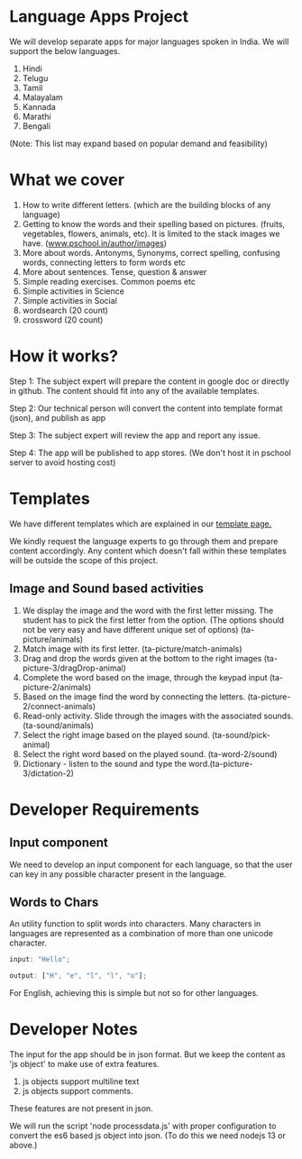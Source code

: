 # Language Apps Project

We will develop separate apps for major languages spoken in India. We will
support the below languages.

1. Hindi
2. Telugu
3. Tamil
4. Malayalam
5. Kannada
6. Marathi
7. Bengali

(Note: This list may expand based on popular demand and feasibility)

# What we cover

1. How to write different letters. (which are the building blocks of any
   language)
2. Getting to know the words and their spelling based on pictures. (fruits,
   vegetables, flowers, animals, etc). It is limited to the stack images we
   have. (www.pschool.in/author/images)
3. More about words. Antonyms, Synonyms, correct spelling, confusing words,
   connecting letters to form words etc
4. More about sentences. Tense, question & answer
5. Simple reading exercises. Common poems etc
6. Simple activities in Science
7. Simple activities in Social
8. wordsearch (20 count)
9. crossword (20 count)

# How it works?

Step 1: The subject expert will prepare the content in google doc or directly in
github. The content should fit into any of the available templates.

Step 2: Our technical person will convert the content into template format
(json), and publish as app

Step 3: The subject expert will review the app and report any issue.

Step 4: The app will be published to app stores. (We don't host it in pschool
server to avoid hosting cost)

# Templates

We have different templates which are explained in our
[template page.](templates.md)

We kindly request the language experts to go through them and prepare content
accordingly. Any content which doesn't fall within these templates will be
outside the scope of this project.

## Image and Sound based activities

1. We display the image and the word with the first letter missing. The student
   has to pick the first letter from the option. (The options should not be very
   easy and have different unique set of options) (ta-picture/animals)
2. Match image with its first letter. (ta-picture/match-animals)
3. Drag and drop the words given at the bottom to the right images
   (ta-picture-3/dragDrop-animal)
4. Complete the word based on the image, through the keypad input
   (ta-picture-2/animals)
5. Based on the image find the word by connecting the letters.
   (ta-picture-2/connect-animals)
6. Read-only activity. Slide through the images with the associated sounds.
   (ta-sound/animals)
7. Select the right image based on the played sound. (ta-sound/pick-animal)
8. Select the right word based on the played sound. (ta-word-2/sound)
9. Dictionary - listen to the sound and type the word.(ta-picture-3/dictation-2)

# Developer Requirements

## Input component

We need to develop an input component for each language, so that the user can
key in any possible character present in the language.

## Words to Chars

An utility function to split words into characters. Many characters in languages
are represented as a combination of more than one unicode character.

```js
input: "Hello";

output: ["H", "e", "l", "l", "o"];
```

For English, achieving this is simple but not so for other languages.

# Developer Notes

The input for the app should be in json format. But we keep the content as 'js
object' to make use of extra features.

1. js objects support multiline text
2. js objects support comments.

These features are not present in json.

We will run the script 'node processdata.js' with proper configuration to
convert the es6 based js object into json. (To do this we need nodejs 13 or
above.)
